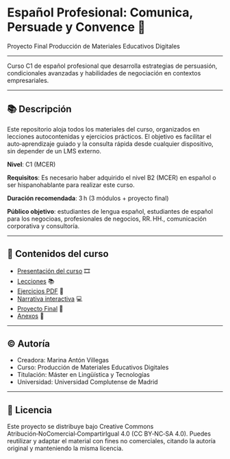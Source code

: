 # Español Profesional: Comunica, Persuade y Convence 💼
Proyecto Final Producción de Materiales Educativos Digitales

---

Curso C1 de español profesional que desarrolla estrategias de persuasión, condicionales avanzadas y habilidades de negociación en contextos empresariales.

---

## 📚 Descripción
Este repositorio aloja todos los materiales del curso, organizados en lecciones autocontenidas y ejercicios prácticos. El objetivo es facilitar el auto‑aprendizaje guiado y la consulta rápida desde cualquier dispositivo, sin depender de un LMS externo.

**Nivel**: C1 (MCER)

**Requisitos**: Es necesario haber adquirido el nivel B2 (MCER) en español o ser hispanohablante para realizar este curso.

**Duración recomendada**: 3 h (3 módulos + proyecto final)

**Público objetivo**: estudiantes de lengua español, estudiantes de español para los negocioas, profesionales de negocios, RR. HH., comunicación corporativa y consultoría.

---

## 📂 Contenidos del curso
- [Presentación del curso](/presentacion/README.md) 🎞️
- [Lecciones](/Lecciones/README.md) 📚
- [Ejercicios PDF](/Ejercicios/README.md) 📄
- [Narrativa interactiva](/narrativa/README.mdl) 💻
- [Proyecto Final](/Lecciones/ProyectoFinal.md) 🚀
- [Anexos](/Anexos/README.md) 📒

---

## ©️ Autoría
- Creadora: Marina Antón Villegas
- Curso: Producción de Materiales Educativos Digitales
- Titulación: Máster en Lingüística y Tecnologías
- Universidad: Universidad Complutense de Madrid

--- 

## 📜 Licencia

Este proyecto se distribuye bajo Creative Commons Atribución‑NoComercial‑CompartirIgual 4.0 (CC BY‑NC‑SA 4.0). Puedes reutilizar y adaptar el material con fines no comerciales, citando la autoría original y manteniendo la misma licencia.

